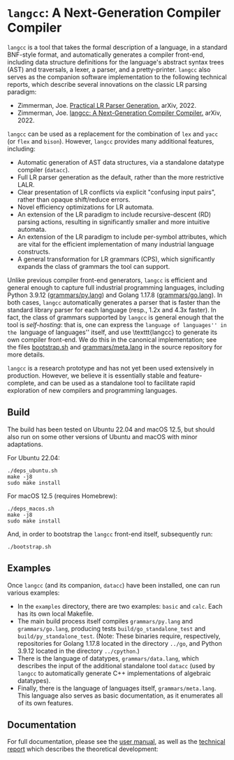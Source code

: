 # ``langcc``: A Next-Generation Compiler Compiler

``langcc`` is a tool that takes the formal description of a language,
in a standard BNF-style format, and automatically generates a compiler
front-end, including data structure definitions for the language's
abstract syntax trees (AST) and traversals,
a lexer, a parser, and a pretty-printer.
``langcc`` also serves as the companion software implementation to the following
technical reports, which describe several innovations on the classic
LR parsing paradigm:
- Zimmerman, Joe.
[Practical LR Parser Generation.](https://arxiv.org/abs/2209.08383)
arXiv, 2022.
- Zimmerman, Joe.
[langcc: A Next-Generation Compiler Compiler.](https://arxiv.org/abs/2209.08385)
arXiv, 2022.

``langcc`` can be used as a replacement for the combination of ``lex``
and ``yacc`` (or ``flex`` and ``bison``). However, ``langcc`` provides many
additional features, including:
- Automatic generation of AST data structures, via a standalone datatype
compiler (``datacc``).
- Full LR parser generation as the default, rather than the more restrictive
LALR.
- Clear presentation of LR conflicts via explicit "confusing input pairs",
rather than opaque shift/reduce errors.
- Novel efficiency optimizations for LR automata.
- An extension of the LR paradigm to include recursive-descent (RD)
parsing actions, resulting in significantly smaller and more intuitive
automata.
- An extension of the LR paradigm to include per-symbol attributes,
which are vital for the efficient implementation of many industrial language
constructs.
- A general transformation for LR grammars (CPS), which significantly
expands the class of grammars the tool can support.

Unlike previous compiler front-end generators,
`langcc` is efficient and general enough to capture
full industrial programming languages, including
Python 3.9.12 ([grammars/py.lang](https://github.com/jzimmerman/langcc/blob/main/grammars/py.lang))
and Golang 1.17.8 ([grammars/go.lang](https://github.com/jzimmerman/langcc/blob/main/grammars/go.lang)). In both cases, `langcc` automatically generates
a parser that is faster than the standard library parser for each language
(resp., 1.2x and 4.3x faster).
In fact, the class of grammars supported by `langcc` is general enough
that the tool is _self-hosting_: that is, one can express the ``language
of languages'' in the ``language of languages'' itself, and use \texttt{langcc}
to generate its own compiler front-end. We do this in the canonical
implementation; see the files [bootstrap.sh](https://github.com/jzimmerman/langcc/blob/main/bootstrap.sh) and
[grammars/meta.lang](https://github.com/jzimmerman/langcc/blob/main/grammars/meta.lang)
in the source repository for more details.

``langcc`` is a research prototype and has not yet been used extensively
in production. However, we believe it is essentially stable and
feature-complete, and can be used as a standalone tool to facilitate
rapid exploration of new compilers and programming languages.

## Build
The build has been tested on Ubuntu 22.04 and macOS 12.5,
but should also run on some other versions of Ubuntu
and macOS with minor adaptations.

For Ubuntu 22.04:
```
./deps_ubuntu.sh
make -j8
sudo make install
```
For macOS 12.5 (requires Homebrew):
```
./deps_macos.sh
make -j8
sudo make install
```
And, in order to bootstrap the ``langcc`` front-end itself, subsequently run:
```
./bootstrap.sh
```

## Examples
Once ``langcc`` (and its companion, ``datacc``) have been installed,
one can run various examples:
- In the ``examples`` directory, there are two examples: ``basic`` and
  ``calc``. Each has its own local Makefile.
- The main build process itself compiles ``grammars/py.lang`` and
  ``grammars/go.lang``, producing tests ``build/go_standalone_test`` and
  ``build/py_standalone_test``. (Note: These binaries require, respectively,
  repositories for Golang 1.17.8 located in the directory ``../go``,
  and Python 3.9.12 located in the directory ``../cpython``.)
- There is the language of datatypes, ``grammars/data.lang``, which describes
  the input of the additional standalone tool ``datacc`` (used by ``langcc``
  to automatically generate C++ implementations of algebraic datatypes).
- Finally, there is the language of languages itself, ``grammars/meta.lang``.
  This language also serves as basic documentation, as it enumerates all of
  its own features.

## Documentation
For full documentation, please see the [user manual](https://github.com/jzimmerman/langcc/blob/main/MANUAL.md),
as well as the [technical report](https://arxiv.org/pdf/2209.08383.pdf) which describes the theoretical development:
